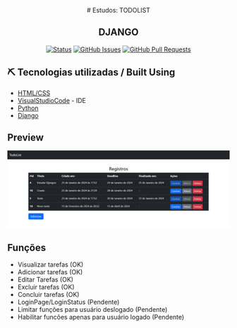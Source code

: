 

<p align="center">
  # Estudos: TODOLIST
</p>
<h2 align="center">DJANGO</h2>

<div align="center">

[![Status](https://img.shields.io/badge/Status-Active-green/?style=flat-square&color=Green)](https://github.com/gersonmachado/django-estudos)
[![GitHub Issues](https://img.shields.io/badge/Issues-0-blue/?style=flat-square&color=blue)](https://github.com/gersonmachado/django-estudos/issues)
[![GitHub Pull Requests](https://img.shields.io/badge/Pull%20requests-0-blue/?style=flat-square&color=blue)](https://github.com/gersonmachado/django-estudos/pulls)


</div>

## ⛏️ Tecnologias utilizadas / Built Using

- [HTML/CSS](https://www.w3schools.com/html/default.asp)
- [VisualStudioCode](https://code.visualstudio.com/) - IDE
- [Python](https://www.python.org)
- [Django](https://www.djangoproject.com/)

## Preview
![Print do funcionamento](https://github.com/gersonmachado/django-estudos/blob/main/img-todolist.jpg)

## Funções
- Visualizar tarefas (OK)
- Adicionar tarefas (OK)
- Editar Tarefas (OK)
- Excluir tarefas (OK) 
- Concluir tarefas (OK)
- LoginPage/LoginStatus (Pendente)
- Limitar funções para usuário deslogado (Pendente)
- Habilitar funcões apenas para usuário logado (Pendente)
